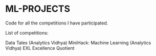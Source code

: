 # ML-PROJECTS
Code for all the competitions I have participated.

List of competitions:

Data Tales (Analytics Vidhya)
MiniHack: Machine Learning (Analytics Vidhya)
EXL Excellence Quotient
